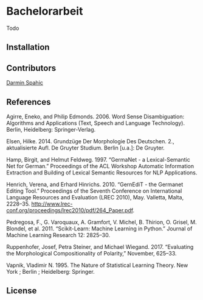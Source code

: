 # Bachelorarbeit
Todo

## Installation

## Contributors
[Darmin Spahic](https://github.com/darminspahic)

## References
Agirre, Eneko, and Philip Edmonds. 2006. Word Sense Disambiguation: Algorithms and Applications (Text, Speech and Language Technology). Berlin, Heidelberg: Springer-Verlag.

Elsen, Hilke. 2014. Grundzüge Der Morphologie Des Deutschen. 2., aktualisierte Aufl. De Gruyter Studium. Berlin [u.a.]: De Gruyter.

Hamp, Birgit, and Helmut Feldweg. 1997. “GermaNet - a Lexical-Semantic Net for German.” Proceedings of the ACL Workshop Automatic Information Extraction and Building of Lexical Semantic Resources for NLP Applications.

Henrich, Verena, and Erhard Hinrichs. 2010. “GernEdiT - the Germanet Editing Tool.” Proceedings of the Seventh Conference on International Language Resources and Evaluation (LREC 2010), May. Valletta, Malta, 2228–35. http://www.lrec-conf.org/proceedings/lrec2010/pdf/264_Paper.pdf.

Pedregosa, F., G. Varoquaux, A. Gramfort, V. Michel, B. Thirion, O. Grisel, M. Blondel, et al. 2011. “Scikit-Learn: Machine Learning in Python.” Journal of Machine Learning Research 12: 2825–30.

Ruppenhofer, Josef, Petra Steiner, and Michael Wiegand. 2017. “Evaluating the Morphological Compositionality of Polarity,” November, 625–33.

Vapnik, Vladimir N. 1995. The Nature of Statistical Learning Theory. New York ; Berlin ; Heidelberg: Springer.

## License
